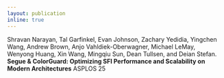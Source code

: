 ```yaml
---
layout: publication
inline: true
---
```


<tr valign="top">
<td class="bibtexnumber" align="right">
</td>
<td class="bibtexitem">
Shravan Narayan, Tal Garfinkel, Evan Johnson, Zachary Yedidia, Yingchen Wang, Andrew Brown, Anjo Vahldiek-Oberwagner,
Michael LeMay, Wenyong Huang, Xin Wang, Mingqiu Sun, Dean Tullsen, and Deian Stefan.
<b>Segue & ColorGuard: Optimizing SFI Performance and Scalability on Modern Architectures</b>
ASPLOS 25
<br> 
</td>
</tr>
